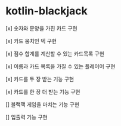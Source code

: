 # kotlin-blackjack

[x] 숫자와 문양을 가진 카드 구현

[x] 카드 뭉치인 덱 구현

[x] 점수 합계를 계산할 수 있는 카드목록 구현

[x] 이름과 카드 목록을 가질 수 있는 플레이어 구현

[x] 카드를 두 장 받는 기능 구현

[x] 카드를 한 장 더 받는 기능 구현

[] 블랙잭 게임을 마치는 기능 구현

[] 입출력 기능 구현
